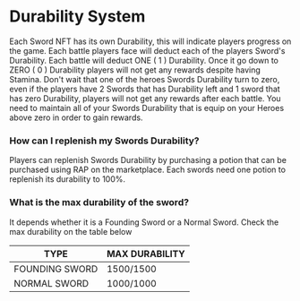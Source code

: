 # Durability System

Each Sword NFT has its own Durability, this will indicate players progress on the game. Each battle players face will deduct each of the players Sword's Durability. Each battle will deduct ONE ( 1 ) Durability. Once it go down to ZERO ( 0 ) Durability players will not get any rewards despite having Stamina. Don't wait that one of the heroes Swords Durability turn to zero, even if the players have 2 Swords that has Durability left and 1 sword that has zero Durability, players will not get any rewards after each battle. You need to maintain all of your Swords Durability that is equip on your Heroes above zero in order to gain rewards.&#x20;

### How can I replenish my Swords Durability?

Players can replenish Swords Durability by purchasing a potion that can be purchased using RAP on the marketplace. Each swords need one potion to replenish its durability to 100%.

### What is the max durability of the sword?

It depends whether it is a Founding Sword or a Normal Sword. Check the max durability on the table below

| TYPE           | MAX DURABILITY |
| -------------- | -------------- |
| FOUNDING SWORD | 1500/1500      |
| NORMAL SWORD   | 1000/1000      |
